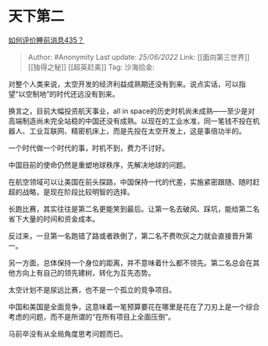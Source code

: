 # 天下第二
[如何评价睡前消息435？](https://www.zhihu.com/question/534062552/answer/2534098356)

> Author: #Anonymity
> Last update: *25/06/2022*
> Link: [[面向第三世界]] [[独得之秘]] [[超英赶美]]
> Tag:
> 沙海拾金:

对整个人类来说，太空开发的经济利益成熟期还没有到来。说点实话，可以指望“以空制地”的时代还远没有到来。

换言之，目前大幅投资航天事业，all in space的历史时机尚未成熟——至少是对高端制造尚未完全站稳的中国还没有成熟。以现在的工业水准，同一笔钱不投在机器人、工业互联网、精密机床上，而是先投在太空开发上，这是事倍功半的。

一个时代做一个时代的事，时机不到，费力不讨好。

中国目前的使命仍然是重塑地球秩序，先解决地球的问题。

在航空领域可以让美国在前头探路，中国保持一代的代差，实施紧密跟随、随时赶超的战略，是现在阶段比较明智的选择。

长跑比赛，其实往往是第二名更能笑到最后。让第一名去破风、踩坑，能给第二名省下大量的时间和资金成本。

反过来，一旦第一名跑错了路或者跌倒了，第二名不费吹灰之力就会直接晋升第一。

另一方面，总体保持一个身位的距离，并不意味着什么都不领先。第二名总会在其他方向上有自己的领先建树，转化为互先态势。

太空计划不是尿远比赛，也不是一个孤立的竞争项目。

中国和美国是全面竞争，这意味着一笔预算要花在哪里是花在了刀刃上是一个综合考虑的问题，而不是所谓的“在所有项目上全面压倒”。

马前卒没有从全局角度思考问题而已。
